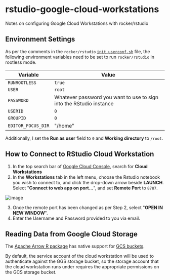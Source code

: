 # rstudio-google-cloud-workstations
Notes on configuring Google Cloud Workstations with rocker/rstudio

## Environment Settings

As per the comments in the `rocker/rstudio` [`init_userconf.sh`](https://github.com/rocker-org/rocker-versioned2/blob/master/scripts/init_userconf.sh#L21-L93) file, the following environment variables need to be set to run `rocker/rstudio` in rootless mode.

| Variable | Value |
| ---------------- | ----------------|
| `RUNROOTLESS` | `true` |
| `USER` | `root` |
| `PASSWORD` | Whatever password you want to use to sign into the RStudio instance |
| `USERID` | `0` |
| `GROUPID` | `0` |
| `EDITOR_FOCUS_DIR` | "/home" |

Additionally, I set the **Run as user** field to `0` and **Working directory** to `/root`.

## How to Connect to RStudio Cloud Workstation

1. In the top search bar of [Google Cloud Console](https://console.cloud.google.com/), search for **Cloud Workstations**
2. In the **Workstations** tab in the left menu, choose the Rstudio notebook you wish to connect to, and click the drop-down arrow beside **LAUNCH**. Select "**Connect to web app on port...**", and set **Remote Port** to `8787`.

![image](https://github.com/Collinbrown95/rstudio-google-cloud-workstations/assets/8021046/46badcfe-a505-4dfe-bd95-a358796bde35)


3. Once the remote port has been changed as per Step 2, select "**OPEN IN NEW WINDOW**".
4. Enter the Username and Password provided to you via email.

## Reading Data from Google Cloud Storage

The [Apache Arrow R package](https://arrow.apache.org/docs/r/index.html) has native support for [GCS buckets](https://arrow.apache.org/docs/r/articles/fs.html).

By default, the service account of the cloud workstation will be used to authenticate against the GGS storage bucket, so the storage account that the cloud workstation runs under requires the appropriate permissions on the GCS storage bucket.

